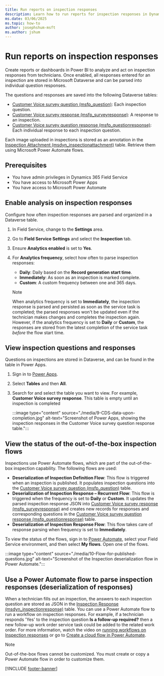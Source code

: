 ```yaml
---
title: Run reports on inspection responses
description: Learn how to run reports for inspection responses in Dynamics 365 Field Service.
ms.date: 03/06/2025
ms.topic: how-to
author: josephshum-msft
ms.author: jshum
---
```


# Run reports on inspection responses

Create reports or dashboards in Power BI to analyze and act on inspection responses from technicians. Once enabled, all responses entered for an inspection are stored in Microsoft Dataverse and can be parsed into individual question responses.

The questions and responses are saved into the following Dataverse tables:

- [Customer Voice survey question (msfp_question)](../developer/reference/entities/msfp_question.md): Each inspection question.
- [Customer Voice survey response (msfp_surveyresponse)](../developer/reference/entities/msfp_surveyresponse.md): A response to an inspection.
- [Customer Voice survey question response (msfp_questionresponse)](../developer/reference/entities/msfp_questionresponse.md): Each individual response to each inspection question.

Each image uploaded in inspections is stored as an annotation in the [Inspection Attachment (msdyn_inspectionattachment)](developer/reference/entities/msdyn_inspectionattachment.md) table. Retrieve them using Microsoft Power Automate flows.

## Prerequisites

- You have admin privileges in Dynamics 365 Field Service
- You have access to Microsoft Power Apps
- You have access to Microsoft Power Automate

## Enable analysis on inspection responses

Configure how often inspection responses are parsed and organized in a Dataverse table.

1. In Field Service, change to the **Settings** area.
1. Go to **Field Service Settings** and select the **Inspection** tab.
1. Ensure **Analytics enabled** is set to **Yes**.
1. For **Analytics frequency**, select how often to parse inspection responses:

   - **Daily**: Daily based on the **Record generation start time**.
   - **Immediately**: As soon as an inspection is marked complete.
   - **Custom**: A custom frequency between one and 365 days.

   > [!Note]
   > When analytics frequency is set to **Immediately**, the inspection response is parsed and persisted as soon as the service task is completed; the parsed responses won't be updated even if the technician makes changes and completes the inspection again. However, if the analytics frequency is set to **Daily** or **Custom**, the responses are stored from the latest completion of the service task *before* the flow start time.

## View inspection questions and responses

Questions on inspections are stored in Dataverse, and can be found in the table in Power Apps.

1. Sign in to [Power Apps](https://make.powerapps.com/).
1. Select **Tables** and then **All**.
1. Search for and select the table you want to view. For example, **Customer Voice survey response**. This table is empty until an inspection is completed

   :::image type="content" source="./media/9-CDS-data-upon-completion.jpg" alt-text="Screenshot of Power Apps, showing the inspection responses in the Customer Voice survey question response table.":::

## View the status of the out-of-the-box inspection flows

Inspections use Power Automate flows, which are part of the out-of-the-box inspection capability. The following flows are used:

- **Deserialization of Inspection Definition Flow**: This flow is triggered when an inspection is published. It populates inspection questions into the [Customer Voice survey question (msfp_question)](../developer/reference/entities/msfp_question.md) table.
- **Deserialization of Inspection Response – Recurrent Flow**: This flow is triggered when the frequency is set to **Daily** or **Custom**. It updates the parsed inspection response JSON into [Customer Voice survey response (msfp_surveyresponse)](../developer/reference/entities/msfp_surveyresponse.md) and creates new records for responses and corresponding questions in the [Customer Voice survey question response (msfp_questionresponse)](../developer/reference/entities/msfp_questionresponse.md) table.
- **Deserialization of Inspection Response Flow**: This flow takes care of response parsing when frequency is set to **Immediately**.

To view the status of the flows, sign in to [Power Automate](https://make.powerautomate.com/), select your Field Service environment, and then select **My flows**. Open one of the flows.

:::image type="content" source="./media/10-Flow-for-published-questions.jpg" alt-text="Screenshot of the Inspection deserialization flow in Power Automate.":::

## Use a Power Automate flow to parse inspection responses (deserialization of responses)

When a technician fills out an inspection, the answers to each inspection question are stored as JSON in the [Inspection Response (msdyn_inspectionresponse)](developer/reference/entities/msdyn_inspectionresponse.md) table. You can use a Power Automate flow to run a workflow on inspection responses. For example, if a technician responds 'Yes' to the inspection question **Is a follow-up required?** then a new follow-up work order service task could be added to the related work order. For more information, watch the video on [running workflows on Inspection responses](https://youtu.be/fCjQmIw9ahs) or go to [Create a cloud flow in Power Automate](/power-automate/get-started-logic-flow).

> [!Note]
> Out-of-the-box flows cannot be customized. You must create or copy a Power Automate flow in order to customize them.

[!INCLUDE [footer-banner](../includes/footer-banner.md)]

<!--- Commented out in case Fast Track wants to use and update this material

### Create a flow

1. Sign in to [Power Automate](https://make.powerautomate.com) and choose your environment.
1. Select **My flows**. Then, select **New flow** > **Automated cloud flow**.
1. Name the flow and select **Skip**.

### Create a trigger

Create a trigger for the flow based on the **Work Order Service Task** table. Technicians view and respond to inspections from this table.

1. Select **Add a trigger**.
1. Search for "Dataverse" and select **When a row is added, modified, or deleted**.
   :::image type="content" source="./media/inspections-workflow-trigger.png" alt-text="Screenshot of a list of Dataverse triggers in Power Automate.":::
1. Choose **Work Order Service Tasks** for the **Table Name**.
   :::image type="content" source="./media/inspections-workflow-step1.png" alt-text="Screenshot of the flow for when a row is added, modified, or deleted in Power Automate.":::

### Fetch the response from the database

Retrieve the inspection responses.

1. Add a step.
1. Search for "Dataverse" and select **Get a row by ID** action.
1. Select **Inspection Responses** for the table and enter **Inspection Response ID** in the row ID because this field has the ID of the inspection response record.

### Extract the JSON

Retrieve the response from the **ResponseJsonContent** field.

1. Add a step.
1. Search for and select **Initialize variable** action.
1. Enter **responsejson** for the name and select **String** for the type.
1. For the value, enter **/** > **Insert dynamic content** and search for and select **ResponseJsonContent**.
   :::image type="content" source="./media/inspections-workflow-get-JSON-content.png" alt-text="Screenshot of a Power Automate flow, showing the retrieve the encoded response json part of the flow.":::

### Decode the response

Convert the response's JSON into a usable format.

1. Add a step.
1. Search for and select **Initialize variable** action.
1. Enter **decodedResponse** for the name and select **String** for the type.
1. For the value, enter **/** > **Insert expression** and enter the following:

   ```decodeUriComponent(decodeBase64(variables('responseJson')))```

   :::image type="content" source="./media/inspections-workflow-decode-JSON.png" alt-text="Screenshot showing the Decode the json part of the Power Automate flow.":::

### Update the schema

Provide the schema with the name of the question you want to run a workflow on.

In our example, the schema is:

```
{
    "type": "object",
    "properties": {
        "Followup": {
            "type": "string"
        }
    }
}
```

1. Add a step.
1. Search for and select **Parse JSON** action.
1. Copy and paste the schema.

   :::image type="content" source="./media/inspections-workflow-update-schema.png" alt-text="Screenshot of the Parse JSON section of the Power Automate flow, showing the schema field populated with the previous snippet.":::

1. If you're having trouble generating the schema, you can select the **Use sample payload to generate schema** option and enter the name and sample answer of your inspection question and response.

1. In this example, enter:

   ```{"Followup":"Yes"}```

   "Follow-up" comes from the inspection question's name value:

   > [!div class="mx-imgBorder"]
   > ![Screenshot of an inspection in Field Service, showing the name field.](./media/inspections-workflow-schema-name.png)

### Condition-based action

Add a condition and action based on the response to the inspection question.

1. Add a step.
1. Search for and select **Condition** action.
1. Select **Body Followup**, **is equal to**, and **Yes**.
1. Create a new record if yes. In this example, create a **Work Order Service Task** with another **Service Task Type** in the same work order when the "Follow-up" inspection question has "Yes" as the answer.

   > [!div class="mx-imgBorder"]
   > ![Screenshot of the Power Automate flow, showing a condition step where the followup field is equal to yes.](./media/inspections-workflow-if-condition-yes.png)

   > [!div class="mx-imgBorder"]
   > ![Screenshot of the Power Automate flow, showing the "if yes" condition set to trigger a new record creation.](./media/inspections-workflow-then-create-WOST.png)

1. Save and test your flow.

--->